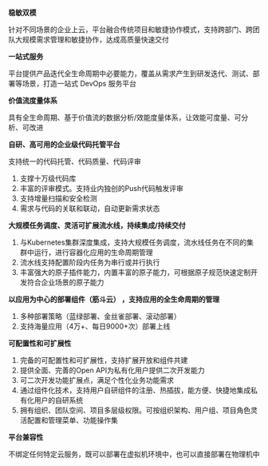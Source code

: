 **稳敏双模**

针对不同场景的企业上云，平台融合传统项目和敏捷协作模式，支持跨部门、跨团队大规模需求管理和敏捷协作，达成高质量快速交付

**一站式服务**

平台提供产品迭代全生命周期中必要能力，覆盖从需求产生到研发迭代、测试、部署等场景，打造一站式 DevOps 服务平台

**价值流度量体系**

具有全生命周期、基于价值流的数据分析/效能度量体系，让效能可度量、可分析、可改进

**自研、高可用的企业级代码托管平台**

支持统一的代码托管、代码质量、代码评审

1. 支撑十万级代码库
2. 丰富的评审模式。支持业内独创的Push代码触发评审
3. 支持增量扫描和安全检测
4. 需求与代码的关联和联动，自动更新需求状态

**大规模任务调度、灵活可扩展流水线，持续集成/持续交付**

1. 与Kubernetes集群深度集成，支持大规模任务调度，流水线任务在不同的集群中运行，进行容器化应用的生命周期管理
2. 流水线支持配置阶段内任务为串行或并行执行
3. 丰富强大的原子插件能力，内置丰富的原子能力，可根据原子规范快速定制开发符合企业场景的原子能力

**以应用为中心的部署组件（筋斗云） ，支持应用的全生命周期的管理**

1. 多种部署策略（蓝绿部署、金丝雀部署、滚动部署）
2. 支持海量应用（4万+、每日9000+次）部署上线

**可配置性和可扩展性**

1. 完备的可配置性和可扩展性，支持扩展开放和组件共建
2. 提供全面、完善的Open API为私有化用户提供二次开发能力
3. 可二次开发功能扩展点，满足个性化业务功能需求
4. 通过组件化技术，支持用户自研组件的注册、热插拔，能方便、快捷地集成私有化用户的自研系统
5. 拥有组织、团队空间、项目多层级权限。可按组织架构、用户组、项目角色灵活配置和管理菜单、功能操作集

**平台兼容性**

不绑定任何特定云服务，既可以部署在虚拟机环境中，也可以直接部署在物理机中